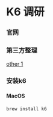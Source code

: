 # K6 调研

### 官网

### 第三方整理
[other 1](https://naodeng.com.cn/zh/zhseries/k6-%E6%80%A7%E8%83%BD%E6%B5%8B%E8%AF%95%E6%95%99%E7%A8%8B/)

### 安装k6 

#### MacOS 

```bash
brew install k6
```




